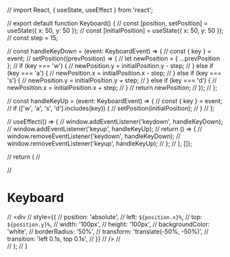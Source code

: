 // import React, { useState, useEffect } from 'react';

// export default function Keyboard() {
//     const [position, setPosition] = useState({ x: 50, y: 50 });
//     const [initialPosition] = useState({ x: 50, y: 50 });
//     const step = 15;

//     const handleKeyDown = (event: KeyboardEvent) => {
//         const { key } = event;
//         setPosition((prevPosition) => {
//             let newPosition = { ...prevPosition };
//             if (key === 'w') {
//                 newPosition.y = initialPosition.y - step;
//             } else if (key === 'a') {
//                 newPosition.x = initialPosition.x - step;
//             } else if (key === 's') {
//                 newPosition.y = initialPosition.y + step;
//             } else if (key === 'd') {
//                 newPosition.x = initialPosition.x + step;
//             }
//             return newPosition;
//         });
//     };

//     const handleKeyUp = (event: KeyboardEvent) => {
//         const { key } = event;
//         if (['w', 'a', 's', 'd'].includes(key)) {
//             setPosition(initialPosition);
//         }
//     };

//     useEffect(() => {
//         window.addEventListener('keydown', handleKeyDown);
//         window.addEventListener('keyup', handleKeyUp);
//         return () => {
//             window.removeEventListener('keydown', handleKeyDown);
//             window.removeEventListener('keyup', handleKeyUp);
//         };
//     }, []);

//     return (
//         <div>
//             <h1>Keyboard</h1>
//             <div
//                 style={{
//                     position: 'absolute',
//                     left: `${position.x}%`,
//                     top: `${position.y}%`,
//                     width: '100px',
//                     height: '100px',
//                     backgroundColor: 'white',
//                     borderRadius: '50%',
//                     transform: 'translate(-50%, -50%)',
//                     transition: 'left 0.1s, top 0.1s', 
//                 }}
//             />
//         </div>
//     );
// }